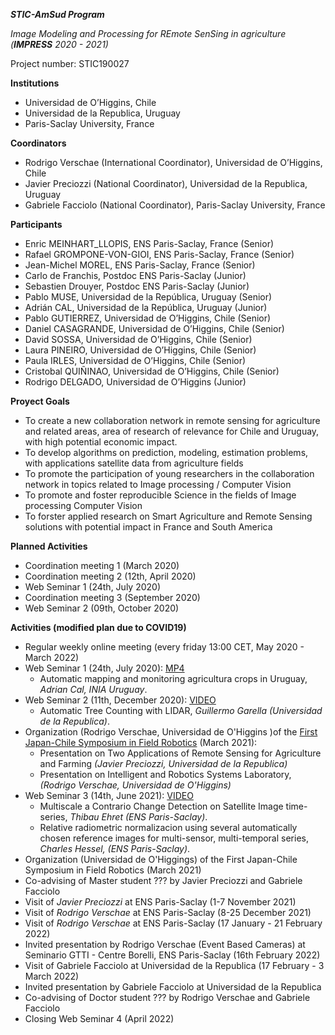 *__STIC-AmSud Program__*

*Image Modeling and Processing for REmote SenSing in agriculture (__IMPRESS__ 2020 - 2021)*

Project number: STIC190027
 
**Institutions**
  + Universidad de O’Higgins, Chile
  + Universidad de la Republica, Uruguay
  + Paris-Saclay University, France

**Coordinators**
  + Rodrigo Verschae (International Coordinator), Universidad de O’Higgins, Chile
  + Javier Preciozzi (National Coordinator), Universidad de la Republica, Uruguay
  + Gabriele Facciolo  (National Coordinator), Paris-Saclay University, France

**Participants**
  + Enric MEINHART_LLOPIS, ENS Paris-Saclay, France (Senior)
  + Rafael GROMPONE-VON-GIOI, ENS Paris-Saclay, France (Senior)
  + Jean-Michel MOREL, ENS Paris-Saclay, France (Senior)
  + Carlo de Franchis, Postdoc ENS Paris-Saclay (Junior)
  + Sebastien Drouyer,  Postdoc ENS Paris-Saclay (Junior) 
  + Pablo MUSE, Universidad de la República, Uruguay (Senior)
  + Adrián CAL, Universidad de la República, Uruguay (Junior)
  + Pablo GUTIERREZ, Universidad de O’Higgins, Chile (Senior)
  + Daniel CASAGRANDE, Universidad de O’Higgins, Chile (Senior)
  + David SOSSA, Universidad de O’Higgins, Chile (Senior)
  + Laura PINEIRO, Universidad de O’Higgins, Chile (Senior)
  + Paula IRLES, Universidad de O’Higgins, Chile (Senior)
  + Cristobal QUIÑINAO, Universidad de O’Higgins, Chile (Senior) 
  + Rodrigo DELGADO, Universidad de O’Higgins (Junior)

**Proyect Goals**
  + To create a new collaboration network in remote sensing for agriculture and related areas, area of research of relevance for Chile and Uruguay, with high potential economic impact.
  + To develop algorithms on prediction, modeling, estimation problems, with applications satellite data from agriculture fields
  + To promote the participation of young researchers in the collaboration network in topics related to Image processing / Computer Vision
  + To promote and foster reproducible Science in the fields of Image processing Computer Vision
  + To forster applied research on Smart Agriculture and Remote Sensing solutions with potential impact in France and South America

**Planned Activities**
  + Coordination meeting 1 (March 2020)
  + Coordination meeting 2 (12th, April 2020)
  + Web Seminar 1 (24th, July 2020)
  + Coordination meeting 3 (September 2020)
  + Web Seminar 2 (09th, October 2020)

**Activities (modified plan due to COVID19)**
  + Regular weekly online meeting (every friday 13:00 CET, May 2020 - March 2022)
  + Web Seminar 1 (24th, July 2020): [MP4](http://boucantrin.ovh.hw.ipol.im/static/facciolo/estic2020/2020-05-15%20-%20Automatic%20mapping%20and%20monitoring%20agricultural%20crops%20in%20uruguay.mp4)
      + Automatic mapping and monitoring agricultura crops in Uruguay, _Adrian Cal, INIA Uruguay_.
  + Web Seminar 2 (11th, December 2020): [VIDEO](https://drive.google.com/file/d/1WyVtNY7qXa9JvL5avKO8U1OWiMEeMWqQ/view?usp=sharing)
      + Automatic Tree Counting with LIDAR, _Guillermo Garella (Universidad de la Republica)_.
  + Organization (Rodrigo Verschae, Universidad de O'Higgins )of the [First Japan-Chile Symposium in Field Robotics](https://sites.google.com/uoh.cl/fieldrobot2019) (March 2021): 
      + Presentation on Two Applications of Remote Sensing for Agriculture and Farming _(Javier Preciozzi, Universidad de la Republica)_
      + Presentation on Intelligent and Robotics Systems Laboratory, _(Rodrigo Verschae, Universidad de O'Higgins)_
  + Web Seminar 3 (14th, June 2021): [VIDEO](https://drive.google.com/file/d/1rktqWu3r7EkXF5-uyGVSGGRiuGvs_aen/view?usp=sharing)
      + Multiscale a Contrario Change Detection on Satellite Image time-series, _Thibau Ehret (ENS Paris-Saclay)_. 
      + Relative radiometric normalizacion using several automatically chosen reference images for multi-sensor, multi-temporal series, _Charles Hessel, (ENS Paris-Saclay)_. 
  + Organization (Universidad de O'Higgings) of the First Japan-Chile Symposium in Field Robotics (March 2021)
  + Co-advising of Master student ??? by Javier Preciozzi and Gabriele Facciolo
  + Visit of _Javier Preciozzi_ at ENS Paris-Saclay (1-7 November 2021)
  + Visit of _Rodrigo Verschae_ at ENS Paris-Saclay (8-25 December 2021)
  + Visit of _Rodrigo Verschae_ at ENS Paris-Saclay (17 January - 21 February 2022)
  + Invited presentation by Rodrigo Verschae (Event Based Cameras) at Seminario GTTI - Centre Borelli, ENS Paris-Saclay (16th February 2022)
  + Visit of Gabriele Facciolo at Universidad de la Republica (17 February - 3 March 2022)
  + Invited presentation by Gabriele Facciolo at Universidad de la Republica
  + Co-advising of Doctor student ??? by Rodrigo Verschae and Gabriele Facciolo
  + Closing Web Seminar 4 (April 2022)


